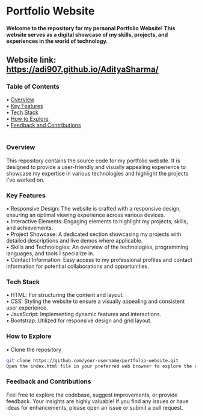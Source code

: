 # Portfolio Website
#### Welcome to the repository for my personal Portfolio Website! This website serves as a digital showcase of my skills, projects, and experiences in the world of technology.
## Website link: https://adi907.github.io/AdityaSharma/

### Table of Contents
• [Overview](#section-1) <br>
• [Key Features](#section-2) <br>
• [Tech Stack](#section-3)<br>
• [How to Explore](#section-4)<br>
• [Feedback and Contributions](#section-5)<br>
<br>

<a name="section-1"></a>
### Overview
This repository contains the source code for my portfolio website. It is designed to provide a user-friendly and visually appealing experience to showcase my expertise in various technologies and highlight the projects I've worked on.

<a name="section-2"></a>
### Key Features
• Responsive Design: The website is crafted with a responsive design, ensuring an optimal viewing experience across various devices.<br>
• Interactive Elements: Engaging elements to highlight my projects, skills, and achievements.<br>
• Project Showcase: A dedicated section showcasing my projects with detailed descriptions and live demos where applicable.<br>
• Skills and Technologies: An overview of the technologies, programming languages, and tools I specialize in.<br>
• Contact Information: Easy access to my professional profiles and contact information for potential collaborations and opportunities.<br>

<a name="section-3"></a>
### Tech Stack
• HTML: For structuring the content and layout.<br>
• CSS: Styling the website to ensure a visually appealing and consistent user experience.<br>
• JavaScript: Implementing dynamic features and interactions.<br>
• Bootstrap: Utilized for responsive design and grid layout.<br>

<a name="section-4"></a>
### How to Explore
• Clone the repository

```bash
git clone https://github.com/your-username/portfolio-website.git
Open the index.html file in your preferred web browser to explore the various sections of the portfolio.
```

<a name="section-5"></a>
### Feedback and Contributions
Feel free to explore the codebase, suggest improvements, or provide feedback. Your insights are highly valuable! If you find any issues or have ideas for enhancements, please open an issue or submit a pull request.
